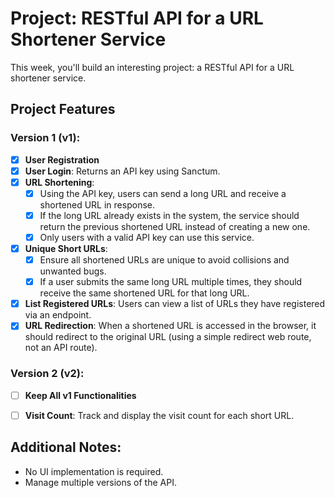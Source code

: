 # Project: RESTful API for a URL Shortener Service

This week, you'll build an interesting project: a RESTful API for a URL shortener service.

## Project Features

### Version 1 (v1):
- [x] **User Registration**
- [x] **User Login**: Returns an API key using Sanctum.
- [x] **URL Shortening**:
  - [x] Using the API key, users can send a long URL and receive a shortened URL in response.
  - [x] If the long URL already exists in the system, the service should return the previous shortened URL instead of creating a new one.
  - [x] Only users with a valid API key can use this service.
- [x] **Unique Short URLs**:
  - [x] Ensure all shortened URLs are unique to avoid collisions and unwanted bugs.
  - [x] If a user submits the same long URL multiple times, they should receive the same shortened URL for that long URL.
- [x] **List Registered URLs**: Users can view a list of URLs they have registered via an endpoint.
- [x] **URL Redirection**: When a shortened URL is accessed in the browser, it should redirect to the original URL (using a simple redirect web route, not an API route).

### Version 2 (v2):
- [ ] **Keep All v1 Functionalities**
- [ ] **Visit Count**: Track and display the visit count for each short URL.


## Additional Notes:
- No UI implementation is required.
- Manage multiple versions of the API.
